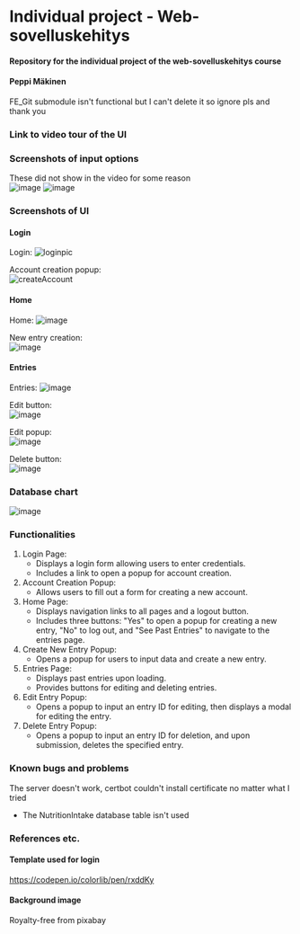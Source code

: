 # Individual project - Web-sovelluskehitys

#### Repository for the individual project of the web-sovelluskehitys course
#### Peppi Mäkinen

FE_Git submodule isn't functional but I can't delete it so ignore pls and thank you

### Link to video tour of the UI


### Screenshots of input options
These did not show in the video for some reason <br>
![image](https://github.com/peppimakinen/yksiloprojekti_k24/assets/111729175/72529c69-1eba-4ac6-a3d5-f1fb03ada094)
![image](https://github.com/peppimakinen/yksiloprojekti_k24/assets/111729175/2cc5f66d-1ba7-488d-8a4e-1b100febe3a6)

### Screenshots of UI
#### Login
Login:
![loginpic](https://github.com/peppimakinen/yksiloprojekti_k24/assets/111729175/730fe1da-ca08-4fb4-b7ca-ded86ca44f03)

Account creation popup: <br>
![createAccount](https://github.com/peppimakinen/yksiloprojekti_k24/assets/111729175/e63cf28d-9007-4529-b0ca-504a7e73a6a0)

#### Home
Home:
![image](https://github.com/peppimakinen/yksiloprojekti_k24/assets/111729175/cde59bce-14af-4888-970f-aaed0a8339e9)

New entry creation: <br>
![image](https://github.com/peppimakinen/yksiloprojekti_k24/assets/111729175/fc45ceab-e547-41ba-aa23-f5d74e817c10)

#### Entries
Entries:
![image](https://github.com/peppimakinen/yksiloprojekti_k24/assets/111729175/da2798b4-31ae-47d6-b2af-25c0c540af42)

Edit button: <br>
![image](https://github.com/peppimakinen/yksiloprojekti_k24/assets/111729175/38af06cc-c341-411a-b748-8c597b519f44)

Edit popup: <br>
![image](https://github.com/peppimakinen/yksiloprojekti_k24/assets/111729175/0f4fd15a-0f42-43a7-8c98-19df76d230aa)

Delete button: <br>
![image](https://github.com/peppimakinen/yksiloprojekti_k24/assets/111729175/d22611f4-c48d-47ea-a6ef-54c6a701edc6)

### Database chart
![image](https://github.com/peppimakinen/yksiloprojekti_k24/assets/111729175/b7a3fcc9-aecd-46d8-a463-7863526c33ae)


### Functionalities
1. Login Page:
   - Displays a login form allowing users to enter credentials.
   - Includes a link to open a popup for account creation.
2. Account Creation Popup:
   - Allows users to fill out a form for creating a new account.
3. Home Page:
   - Displays navigation links to all pages and a logout button.
   - Includes three buttons: "Yes" to open a popup for creating a new entry, "No" to log out, and "See Past Entries" to navigate to the entries page.
4. Create New Entry Popup:
   - Opens a popup for users to input data and create a new entry.
5. Entries Page:
   - Displays past entries upon loading.
   - Provides buttons for editing and deleting entries.
6. Edit Entry Popup:
   - Opens a popup to input an entry ID for editing, then displays a modal for editing the entry.
7. Delete Entry Popup:
   - Opens a popup to input an entry ID for deletion, and upon submission, deletes the specified entry.

### Known bugs and problems 
  The server doesn't work, certbot couldn't install certificate no matter what I tried
  - The NutritionIntake database table isn't used

### References etc.
#### Template used for login
  https://codepen.io/colorlib/pen/rxddKy
#### Background image
  Royalty-free from pixabay


